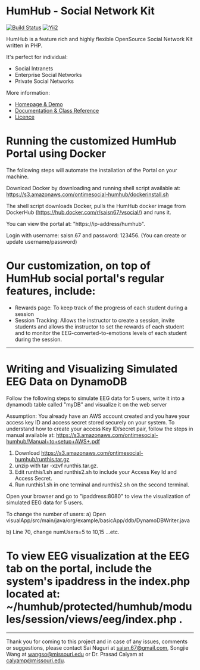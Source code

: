 HumHub - Social Network Kit
===========================

[![Build Status](https://travis-ci.org/humhub/humhub.svg?branch=master)](https://travis-ci.org/humhub/humhub)
[![Yii2](https://img.shields.io/badge/Powered_by-Yii_Framework-green.svg?style=flat)](http://www.yiiframework.com/)

HumHub is a feature rich and highly flexible OpenSource Social Network Kit written in PHP.

It's perfect for individual:
- Social Intranets
- Enterprise Social Networks
- Private Social Networks

More information:
- [Homepage & Demo](http://www.humhub.org)
- [Documentation & Class Reference](http://docs.humhub.org)
- [Licence](http://www.humhub.org/licences)

# Running the customized HumHub Portal using Docker
The following steps will automate the installation of the Portal on your machine. 

Download Docker by downloading and running shell script available at: https://s3.amazonaws.com/ontimesocial-humhub/dockerinstall.sh

The shell script downloads Docker, pulls the HumHub docker image from DockerHub (https://hub.docker.com/r/saisn67/vsocial/) and runs it. 

You can view the portal at: "https://ip-address/humhub". 

Login with username: saisn.67 and password: 123456. (You can create or update username/password)

# Our customization, on top of HumHub social portal's regular features, include: 
- Rewards page: To keep track of the progress of each student during a session
- Session Tracking: Allows the instructor to create a session, invite students and allows the instructor to set the rewards of each student and to monitor the EEG-converted-to-emotions levels of each student during the session.

--------------------------------------------------------------------------------------------

# Writing and Visualizing Simulated EEG Data on DynamoDB
Follow the following steps to simulate EEG data for 5 users, write it into a dynamodb table called "myDB" and visualize it on the web server

Assumption: You already have an AWS account created and you have your access key ID and access secret stored securely on your system. To understand how to create your access Key ID/secret pair, follow the steps in manual available at: https://s3.amazonaws.com/ontimesocial-humhub/Manual+to+setup+AWS+.pdf

1. Download https://s3.amazonaws.com/ontimesocial-humhub/runthis.tar.gz  
2. unzip with tar -xzvf runthis.tar.gz. 
3. Edit runthis1.sh and runthis2.sh to include your Access Key Id and Access Secret. 
4. Run runthis1.sh in one terminal and runthis2.sh on the second terminal. 

Open your browser and go to "ipaddress:8080" to view the visualization of simulated EEG data for 5 users. 

To change the number of users:
a) Open visualApp/src/main/java/org/example/basicApp/ddb/DynamoDBWriter.java

b) Line 70, change numUsers=5 to 10,15 ...etc.

# To view EEG visualization at the EEG tab on the portal, include the system's ipaddress in the index.php located at: ~/humhub/protected/humhub/modules/session/views/eeg/index.php . 
---------------------------------------------------------------------------------------------

Thank you for coming to this project and in case of any issues, comments or suggestions, please contact Sai Nuguri at saisn.67@gmail.com, Songjie Wang at wangso@missouri.edu or Dr. Prasad Calyam at calyamp@missouri.edu.


